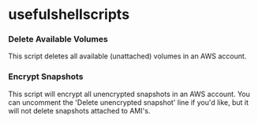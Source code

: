 # usefulshellscripts


### Delete Available Volumes
This script deletes all available (unattached) volumes in an AWS account.


### Encrypt Snapshots
This script will encrypt all unencrypted snapshots in an AWS account. You can uncomment the 'Delete unencrypted snapshot' line if you'd like, but it will not delete snapshots attached to AMI's.
